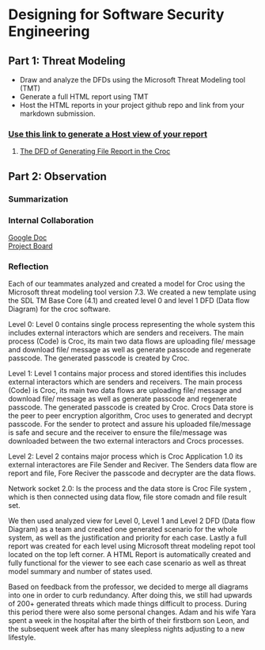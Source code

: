 # Designing for Software Security Engineering


## Part 1: Threat Modeling

* Draw and analyze the DFDs using the Microsoft Threat Modeling tool (TMT)
* Generate a full HTML report using TMT
* Host the HTML reports in your project github repo and link from your markdown submission.


### [**Use this link to generate a Host view of your report**](https://htmlpreview.github.io/)

1. [The DFD of Generating File Report in the Croc](https://htmlpreview.github.io/?https://github.com/ZexiXin/CYBR8420/blob/master/DFD%20report/DFD%20Report%20Croc.htm)
<!-- 4. [The DFD of Generating Passcode in the Croc](https://htmlpreview.github.io/?https://github.com/ZexiXin/CYBR8420/blob/master/DFD%20report/Level%200%20Report.htm) -->
<!-- 5. [The DFD of Downloading in the Croc](https://htmlpreview.github.io/?https://github.com/ZexiXin/CYBR8420/blob/master/DFD%20report/Download.htm) -->

## Part 2: Observation


### Summarization


### Internal Collaboration
[Google Doc](https://docs.google.com/document/d/12EbnDpuQff2Qv3mEIP6GIVfT_WmlxSaez4pV_MRjUlI/edit?usp=sharing)  
[Project Board](https://github.com/ZexiXin/CYBR8420/projects/1)


### Reflection

Each of our teammates analyzed and created a model for Croc using the Microsoft threat modeling tool version 7.3. We created a new template using the SDL TM Base Core (4.1) and created level 0 and level 1 DFD (Data flow Diagram) for the croc software. 

Level 0: Level 0 contains single process representing the whole system this includes external interactors which are senders and receivers. The main process (Code) is Croc, its main two data flows are uploading file/ message and download file/ message as well as generate passcode and regenerate passcode. The generated passcode is created by Croc.

Level 1: Level 1 contains major process and stored identifies this includes external interactors which are senders and receivers. The main process (Code) is Croc, its main two data flows are uploading file/ message and download file/ message as well as generate passcode and regenerate passcode. The generated passcode is created by Croc. Crocs Data store is the peer to peer encryption algorithm, Croc uses to generated and decrypt passcode. For the sender to protect and assure his uploaded file/message is safe and secure and the receiver to ensure the file/message was downloaded between the two external interactors and Crocs processes. 

Level 2: Level 2 contains major process which is Croc Application 1.0 its external interactores are File Sender and Reciver. The Senders data flow are report and file, Fore Reciver the passcode and decrypter are the data flows.

Network socket 2.0: Is the process and the data store is Croc File system , which is then connected using  data flow, file store comadn and file result set.

We then used analyzed view for Level 0, Level 1 and Level 2 DFD (Data flow Diagram) as a team and created one generated scenario for the whole system, as well as the justification and priority for each case. Lastly a full report was created for each level using Microsoft threat modeling repot tool located on the top left corner.  A HTML Report is automatically created and fully functional for the viewer to see each case scenario as well as threat model summary and number of states used.

Based on feedback from the professor, we decided to merge all diagrams into one in order to curb redundancy.  After doing this, we still had upwards of 200+ generated threats which made things difficult to process.  During this period there were also some personal changes.  Adam and his wife Yara spent a week in the hospital after the birth of their firstborn son Leon, and the subsequent week after has many sleepless nights adjusting to a new lifestyle.


